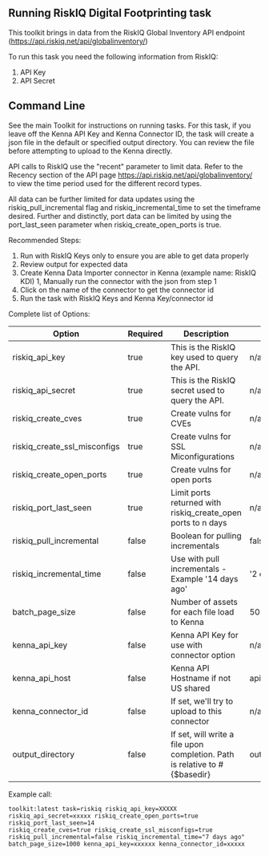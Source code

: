 ## Running RiskIQ Digital Footprinting task 

This toolkit brings in data from the RiskIQ Global Inventory API endpoint (https://api.riskiq.net/api/globalinventory/)

To run this task you need the following information from RiskIQ: 

1. API Key
1. API Secret


## Command Line

See the main Toolkit for instructions on running tasks. For this task, if you leave off the Kenna API Key and Kenna Connector ID, the task will create a json file in the default or specified output directory. You can review the file before attempting to upload to the Kenna directly.

API calls to RiskIQ use the "recent" parameter to limit data. Refer to the Recency section of the API page https://api.riskiq.net/api/globalinventory/ to view the time period used for the different record types. 

All data can be further limited for data updates using the riskiq_pull_incremental flag and riskiq_incremental_time to set the timeframe desired.
Further and distinctly, port data can be limited by using the port_last_seen parameter when riskiq_create_open_ports is true. 

Recommended Steps: 

1. Run with RiskIQ Keys only to ensure you are able to get data properly
1. Review output for expected data
1. Create Kenna Data Importer connector in Kenna (example name: RiskIQ KDI) 
1, Manually run the connector with the json from step 1 
1. Click on the name of the connector to get the connector id
1. Run the task with RiskIQ Keys and Kenna Key/connector id



Complete list of Options:

| Option | Required | Description | default |
| --- | --- | --- | --- |
| riskiq_api_key | true | This is the RiskIQ key used to query the API.| n/a |
| riskiq_api_secret | true | This is the RiskIQ secret used to query the API. | n/a |
| riskiq_create_cves| true | Create vulns for CVEs | n/a |
| riskiq_create_ssl_misconfigs | true | Create vulns for SSL Miconfigurations | n/a |
| riskiq_create_open_ports | true | Create vulns for open ports | n/a |
| riskiq_port_last_seen | true | Limit ports returned with riskiq_create_open ports to n days | n/a |
| riskiq_pull_incremental | false | Boolean for pulling incrementals | false |
| riskiq_incremental_time | false | Use with pull incrementals - Example '14 days ago' | '2 days ago' |
| batch_page_size | false | Number of assets for each file load to Kenna | 500 |
| kenna_api_key | false | Kenna API Key for use with connector option | n/a |
| kenna_api_host | false | Kenna API Hostname if not US shared | api.kennasecurity.com |
| kenna_connector_id | false | If set, we'll try to upload to this connector | n/a |
| output_directory | false | If set, will write a file upon completion. Path is relative to #{$basedir} | output/riskiq |

Example call: 

    toolkit:latest task=riskiq riskiq_api_key=XXXXX riskiq_api_secret=xxxxx riskiq_create_open_ports=true riskiq_port_last_seen=14 
    riskiq_create_cves=true riskiq_create_ssl_misconfigs=true riskiq_pull_incremental=false riskiq_incremental_time="7 days ago" 
    batch_page_size=1000 kenna_api_key=xxxxxx kenna_connector_id=xxxxx 
